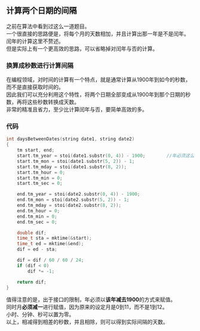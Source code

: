 ## 计算两个日期的间隔
之前在算法中看到过这么一道题目。   
一个很直接的思路便是，将每个月的天数相加，并且计算出那一年是不是闰年。   
闰年的计算这里不赘述。   
但是实际上有一个更高效的思路，可以省略掉对闰年与否的计算。   
### 换算成秒数进行计算间隔
在编程领域，对时间的计算有一个特点，就是通常计算从1900年到如今的秒数，而不是直接获取时间的。   
因此我们可以充分利用这个特性，将两个日期全部变成从1900年到那个日期的秒数，再将这些秒数转换成天数。   
非常的精准且省力，至少比计算闰年与否，要简单高效的多。    
### 代码
```c
int daysBetweenDates(string date1, string date2)
{
	tm start, end;
	start.tm_year = stoi(date1.substr(0, 4)) - 1900;		//年必须这么写
	start.tm_mon = stoi(date1.substr(5, 2)) - 1;
	start.tm_mday = stoi(date1.substr(8, 2));
	start.tm_hour = 0;
	start.tm_min = 0;
	start.tm_sec = 0;

	end.tm_year = stoi(date2.substr(0, 4)) - 1900;
	end.tm_mon = stoi(date2.substr(5, 2)) - 1;
	end.tm_mday = stoi(date2.substr(8, 2));
	end.tm_hour = 0;
	end.tm_min = 0;
	end.tm_sec = 0;

	double dif;
	time_t sta = mktime(&start);
	time_t ed = mktime(&end);
	dif = ed - sta;

	dif = dif / 60 / 60 / 24;
	if (dif < 0)
		dif *= -1;

	return dif;
}
```   
值得注意的是，出于接口的限制，年必须以**该年减去1900**的方式来赋值。   
同时月**必须减一**进行赋值，因为原来的设定月是0到11，而不是1到12。   
小时、分钟、秒可以置为零。   
以上，相减得到相差的秒数，并且相除，则可以得到实际间隔的天数。   